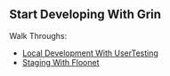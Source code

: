 ## Start Developing With Grin

Walk Throughs:

- [Local Development With UserTesting](/gringineer/gringineer/walkthrough/UserTesting/README.md)
- [Staging With Floonet](/gringineer/gringineer/walkthrough/Floonet/README.md)
